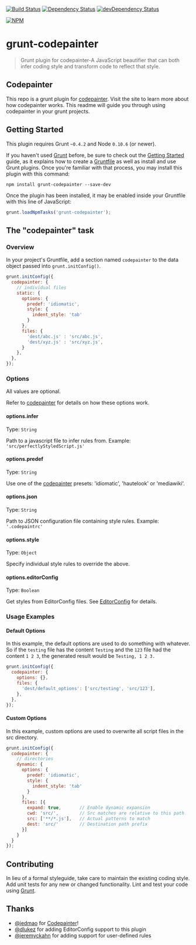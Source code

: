 [![Build Status](https://travis-ci.org/bboyle/grunt-codepainter.svg?branch=master)](https://travis-ci.org/bboyle/grunt-codepainter)
[![Dependency Status](https://david-dm.org/bboyle/grunt-codepainter.svg)](https://david-dm.org/bboyle/grunt-codepainter)
[![devDependency Status](https://david-dm.org/bboyle/grunt-codepainter/dev-status.svg)](https://david-dm.org/bboyle/grunt-codepainter#info=devDependencies)

[![NPM](https://nodei.co/npm/grunt-codepainter.png?compact=true)](https://nodei.co/npm/grunt-codepainter/)

# grunt-codepainter

> Grunt plugin for codepainter-A JavaScript beautifier that can both infer coding style and transform code to reflect that style.

## Codepainter

This repo is a grunt plugin for [codepainter][codepainter]. Visit the site to learn more about how codepainter works.
This readme will guide you through using codepainter in your grunt projects.

## Getting Started
This plugin requires Grunt `~0.4.2` and Node `0.10.6` (or newer).

If you haven't used [Grunt](http://gruntjs.com/) before, be sure to check out the [Getting Started](http://gruntjs.com/getting-started) guide, as it explains how to create a [Gruntfile](http://gruntjs.com/sample-gruntfile) as well as install and use Grunt plugins. Once you're familiar with that process, you may install this plugin with this command:

```shell
npm install grunt-codepainter --save-dev
```

Once the plugin has been installed, it may be enabled inside your Gruntfile with this line of JavaScript:

```js
grunt.loadNpmTasks('grunt-codepainter');
```

## The "codepainter" task

### Overview
In your project's Gruntfile, add a section named `codepainter` to the data object passed into `grunt.initConfig()`.

```js
grunt.initConfig({
  codepainter: {
    // individual files
    static: {
      options: {
        predef: 'idiomatic',
        style: {
          indent_style: 'tab'
        }
      },
      files: {
        'dest/abc.js' : 'src/abc.js',
        'dest/xyz.js' : 'src/xyz.js',
      }
    },
  },
});
```

### Options

All values are optional.

Refer to [codepainter][codepainter] for details on how these options work.

#### options.infer
Type: `String`

Path to a javascript file to infer rules from.
Example: `'src/perfectlyStyledScript.js'`

#### options.predef
Type: `String`

Use one of the [codepainter][codepainter] presets: 'idiomatic', 'hautelook' or 'mediawiki'.

#### options.json
Type: `String`

Path to JSON configuration file containing style rules.
Example: `'.codepaintrc'`

#### options.style
Type: `Object`

Specify individual style rules to override the above.

#### options.editorConfig
Type: `Boolean`

Get styles from EditorConfig files. See [EditorConfig](http://editorconfig.org/) for details.

### Usage Examples

#### Default Options
In this example, the default options are used to do something with whatever. So if the `testing` file has the content `Testing` and the `123` file had the content `1 2 3`, the generated result would be `Testing, 1 2 3.`

```js
grunt.initConfig({
  codepainter: {
    options: {},
    files: {
      'dest/default_options': ['src/testing', 'src/123'],
    },
  },
});
```

#### Custom Options
In this example, custom options are used to overwrite all script files in the src directory.

```js
grunt.initConfig({
  codepainter: {
    // directories
    dynamic: {
      options: {
        predef: 'idiomatic',
        style: {
          indent_style: 'tab'
        }
      },
      files: [{
        expand: true,       // Enable dynamic expansion
        cwd: 'src/',        // Src matches are relative to this path
        src: ['**/*.js'],   // Actual patterns to match
        dest: 'src/'        // Destination path prefix
      }]
    }
  }
});
```

## Contributing
In lieu of a formal styleguide, take care to maintain the existing coding style. Add unit tests for any new or changed functionality. Lint and test your code using [Grunt](http://gruntjs.com/).

## Thanks

- [@jedmao](https://github.com/jedmao) for [Codepainter]!
- [@dlukez](https://github.com/dlukez) for adding EditorConfig support to this plugin
- [@jeremyckahn](https://github.com/jeremyckahn) for adding support for user-defined rules


[Codepainter]: https://github.com/jedmao/codepainter

